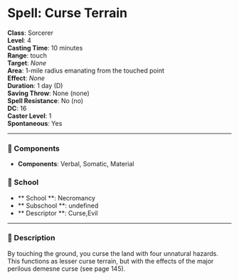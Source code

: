 
# Spell: Curse Terrain
**Class**: Sorcerer  
**Level**: 4  
**Casting Time**: 10 minutes  
**Range**: touch  
**Target**: _None_  
**Area**: 1-mile radius emanating from the touched point  
**Effect**: _None_  
**Duration**: 1 day (D)  
**Saving Throw**: None (none)  
**Spell Resistance**: No (no)  
**DC**: 16  
**Caster Level**: 1  
**Spontaneous**: Yes

---

### 🔮 Components
- **Components**: Verbal, Somatic, Material

### 🏫 School
- ** School **: Necromancy
- ** Subschool **: undefined
- ** Descriptor **: Curse,Evil
---

### 📜 Description
By touching the ground, you curse the land with four unnatural hazards. This functions as lesser curse terrain, but with the effects of the major perilous demesne curse (see page 145).
